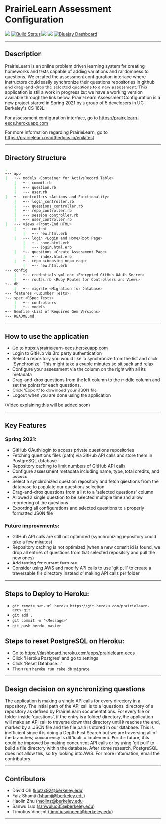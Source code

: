 # PrairieLearn Assessment Configuration

<a href="https://codeclimate.com/github/fshamji/PrairieLearn-EECS/maintainability"><img src="https://api.codeclimate.com/v1/badges/e2a1dec37bfa6669337a/maintainability" /></a>
[![Build Status](https://travis-ci.com/fshamji/PrairieLearn-EECS.svg?branch=main
)](https://travis-ci.com/fshamji/PrairieLearn-EECS)
<a href="https://codeclimate.com/github/fshamji/PrairieLearn-EECS"><img src="https://api.codeclimate.com/v1/badges/a99a88d28ad37a79dbf6/test_coverage" /></a>
<a href="https://www.pivotaltracker.com/n/projects/2487654"><img src="https://github.com/fshamji/PrairieLearn-EECS/blob/main/pivotal_tracker_logo.png" /></a>
[![Bluejay Dashboard](https://img.shields.io/badge/Bluejay-Dashboard_9-blue.svg)](http://dashboard.bluejay.governify.io/dashboard/script/dashboardLoader.js?dashboardURL=https://reporter.bluejay.governify.io/api/v4/dashboards/tpa-CS169L-GH-fshamji_PrairieLearn-EECS/main)

---

## Description

PrairieLearn is an online problem driven learning system for creating homeworks and tests capable of adding variations and randomness to questions. We created the assessment configuration interface where instructors could easily synchronize their questions repositories in github and drag-and-drop the selected questions to a new assessment. This application is still a work in progress but we have a working version available through the link below. PrairieLearn Assessment Configuration is a new project started in Spring 2021 by a group of 5 developers in UC Berkeley's CS 169L.

For assessment configuration interface, go to https://prairielearn-eecs.herokuapp.com

For more information regarding PrairieLearn, go to https://prairielearn.readthedocs.io/en/latest

---

## Directory Structure

```bash
.
+-- app
|	+-- models <Container for ActiveRecord Table>
	|	+-- commit.rb
	|	+-- question.rb
	|	+-- user.rb
|	+-- controllers <Actions and Functionality>
	|	+-- login_controller.rb
	|	+-- questions_controller.rb
	|	+-- repo_controller.rb
	|	+-- session_controller.rb
	|	+-- user_controller.rb
|	+-- views <Front-End HTML>
	|	+-- content 
		|	+-- new.html.erb
	|	+-- login <Login and Home/Root Page>
		|	+-- home.html.erb
		|	+-- login.html.erb
	|	+-- questions <Create Assessment Page>
		|	+-- index.html.erb
	|	+-- repo <Choosing Repo Page>
		|	+-- new.html.erb
+-- config
	|	+-- credentials.yml.enc <Encrypted GitHub OAuth Secret>
	|	+-- routes.rb <Ruby Routes for Controllers and Views>
+-- db
	|	+-- migrate <Migration for Database>
+-- features <Cucumber Tests>
+-- spec <RSpec Tests>
	|	+-- controllers
	|	+-- models
+-- Gemfile <List of Required Gem Versions>
+-- README.md
```

---

## How to use the application

- Go to https://prairielearn-eecs.herokuapp.com
- Login to GitHub via 3rd party authentication
- Select a repository you would like to synchronize from the list and click 'Synchronize'; This might take a couple minutes so sit back and relax
- Configure your assessment via the column on the right with all its metadata
- Drag-and-drop questions from the left column to the middle column and set the points for each questions.
- Click 'Export' to download your JSON file
- Logout when you are done using the application

(Video explaining this will be added soon)

---

## Key Features

### Spring 2021:

- GitHub OAuth login to access private questions repositories
- Fetching questions files (path) via GitHub API calls and store them in PostgreSQL database
- Repository caching to limit numbers of GitHub API calls
- Configure assessment metadata including name, type, total credits, and access
- Select a synchronized question repository and fetch questions from the database to populate our questions selection
- Drag-and-drop questions from a list to a 'selected questions' column
- Allowed a single question to be selected multiple time and allow reordering of the questions
- Exporting all configurations and selected questions to a properly formatted JSON file

### Future improvements:

- GitHub API calls are still not optimized (synchronizing repository could take a few minutes)
- Repository caching is not optimized (when a new commit id is found, we drop all entries of questions from that selected repository and pull the new ones)
- Add testing for current features 
- Consider using AWS and modify API calls to use 'git pull' to create a traversable file directory instead of making API calls per folder

---

## Steps to Deploy to Heroku:

- `git remote set-url heroku https://git.heroku.com/prairielearn-eecs.git`
- `git add .`
- `git commit -m '<Message>'`
- `git push heroku master`

## Steps to reset PostgreSQL on Heroku:

- Go to https://dashboard.heroku.com/apps/prairielearn-eecs
- Click 'Heroku Postgres' and go to settings
- Click 'Reset Database...'
- Then run `heroku run rake db:migrate`

---

## Design decision on synchronizing questions

The application is making a single API calls for every directory in a repository. The initial path of the API call is to a 'questions' directory of a repository as defined by PrairieLearn documentations. For every file or folder inside 'questions', if the entry is a folder/ directory, the application will make an API call to traverse down that directory until it reaches the end, marked by a .JSON file and the file path is stored in our database. This is inefficient since it is doing a Depth First Search but we are traversing all of the branches; concurrency is difficult to implement. For the future, this could be improved by making concurrent API calls or by using 'git  pull' to build a file directory within the database. After some research, PostgreSQL does not allow this, so try looking into AWS. For more information, email the contributors.

---

## Contributors

- David Oh (klutzx92@berkeley.edu)
- Faiz Shamji (fshamji@berkeley.edu)
- Haolin Zhu (haolinz@berkeley.edu)
- Sanwu Luo (sanwuluo35@berkeley.edu)
- Timotius Vincent (timotiusvincent@berkeley.edu)

---
